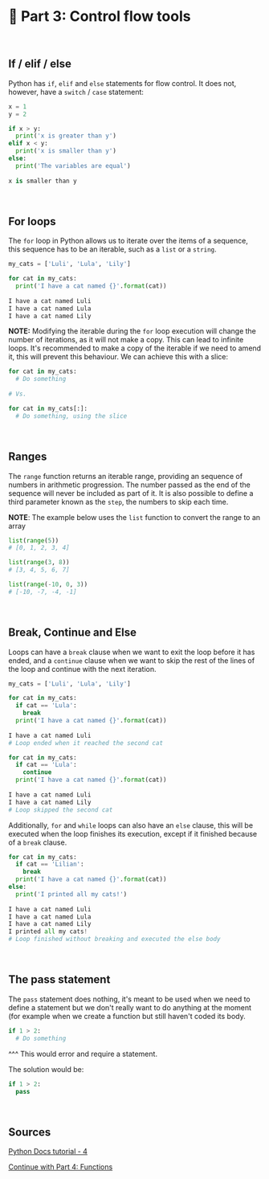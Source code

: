 # 🐍 Part 3: Control flow tools
<br/>

## If / elif / else

Python has `if`, `elif` and `else` statements for flow control. It does not, however, have a `switch` / `case` statement:

```python
x = 1
y = 2

if x > y:
  print('x is greater than y')
elif x < y:
  print('x is smaller than y')
else:
  print('The variables are equal')
  
x is smaller than y
```
<br/>


## For loops

The `for` loop in Python allows us to iterate over the items of a sequence, this sequence has to be an iterable, such as a
`list` or a `string`.

```python
my_cats = ['Luli', 'Lula', 'Lily']

for cat in my_cats:
  print('I have a cat named {}'.format(cat))
  
I have a cat named Luli
I have a cat named Lula
I have a cat named Lily
```

__NOTE:__ Modifying the iterable during the `for` loop execution will change the number of iterations, as it will not make 
a copy. This can lead to infinite loops. It's recommended to make a copy of the iterable if we need to amend it, this will 
prevent this behaviour. We can achieve this with a slice:

```python
for cat in my_cats:
  # Do something
  
# Vs.

for cat in my_cats[:]:
  # Do something, using the slice
```
<br/>

## Ranges

The `range` function returns an iterable range, providing an sequence of numbers in arithmetic progression. The number 
passed as the end of the sequence will never be included as part of it. It is also possible to define a third parameter 
known as the `step`, the numbers to skip each time.

__NOTE__: The example below uses the `list` function to convert the range to an array

```python
list(range(5)) 
# [0, 1, 2, 3, 4]

list(range(3, 8)) 
# [3, 4, 5, 6, 7]

list(range(-10, 0, 3)) 
# [-10, -7, -4, -1]
```
<br/>

## Break, Continue and Else

Loops can have a `break` clause when we want to exit the loop before it has ended, and a `continue` clause when we 
want to skip the rest of the lines of the loop and continue with the next iteration.

```python
my_cats = ['Luli', 'Lula', 'Lily']

for cat in my_cats:
  if cat == 'Lula':
    break
  print('I have a cat named {}'.format(cat))
  
I have a cat named Luli
# Loop ended when it reached the second cat
```

```python
for cat in my_cats:
  if cat == 'Lula':
    continue
  print('I have a cat named {}'.format(cat))
  
I have a cat named Luli
I have a cat named Lily
# Loop skipped the second cat
```

Additionally, `for` and `while` loops can also have an `else` clause, this will be executed when the loop finishes 
its execution, except if it finished because of a `break` clause.

```python
for cat in my_cats:
  if cat == 'Lilian':
    break
  print('I have a cat named {}'.format(cat))
else:
  print('I printed all my cats!')
  
I have a cat named Luli
I have a cat named Lula
I have a cat named Lily
I printed all my cats!
# Loop finished without breaking and executed the else body
```
<br/>

## The pass statement

The `pass` statement does nothing, it's meant to be used when we need to define a statement but we don't really
want to do anything at the moment (for example when we create a function but still haven't coded its body.

```python
if 1 > 2:
  # Do something
```
^^^ This would error and require a statement.

The solution would be:
```python
if 1 > 2:
  pass
```
<br/>

## Sources
[Python Docs tutorial - 4](https://docs.python.org/3/tutorial/controlflow.html)

[Continue with Part 4: Functions](https://github.com/alysanne/python_notes/blob/master/python-notes-4.md)
